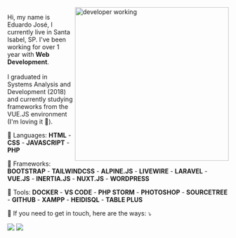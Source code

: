 <img src="https://repository-images.githubusercontent.com/427024343/5b3efe20-d6b3-4ae4-8ccb-4a45451b0cf8" min-width="400px" max-width="350px" width="350px" align="right" alt="developer working">

<p align="left"> 
  Hi, my name is Eduardo José, I currently live in Santa Isabel, SP. I've been working for over 1 year with <strong>Web Development</strong>. <br><br>
  I graduated in Systems Analysis and Development (2018) and currently studying frameworks from the VUE.JS environment (I'm loving it 💖).
</p>

<p align="left">
  🎨 Languages: <strong>HTML</strong> - <strong>CSS</strong> -  <strong>JAVASCRIPT</strong> - <strong>PHP</strong>
</p>

<p align="left">
  🦄 Frameworks: <strong>BOOTSTRAP</strong> - <strong>TAILWINDCSS</strong> - <strong>ALPINE.JS</strong> -  <strong>LIVEWIRE</strong> - <strong>LARAVEL</strong> - <strong>VUE.JS</strong> - <strong>INERTIA.JS</strong> - <strong>NUXT.JS</strong> - <strong>WORDPRESS</strong>
</p>

<p align="left">
  💼 Tools: <strong>DOCKER</strong> - <strong>VS CODE</strong> - <strong>PHP STORM</strong> - <strong>PHOTOSHOP</strong> - <strong>SOURCETREE</strong> - <strong>GITHUB</strong> - <strong>XAMPP</strong> - <strong>HEIDISQL</strong> - <strong>TABLE PLUS</strong>
</p>

<p align="left">
  💌 If you need to get in touch, here are the ways: ⤵️
</p>

<p align="left">
  <a href="mailto:eduardojsc18@outlook.com" alt="Gmail">
  <img src="https://img.shields.io/badge/Microsoft_Outlook-0078D4?style=for-the-badge&logo=microsoft-outlook&logoColor=white" /></a>

  <a href="https://www.linkedin.com/in/eduardojsc/" alt="Linkedin">
  <img src="https://img.shields.io/badge/LinkedIn-0077B5?style=for-the-badge&logo=linkedin&logoColor=white" /></a>
</p>  
